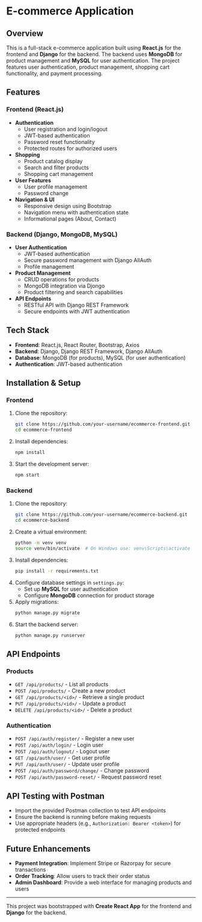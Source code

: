 # E-commerce Application

## Overview
This is a full-stack e-commerce application built using **React.js** for the frontend and **Django** for the backend. The backend uses **MongoDB** for product management and **MySQL** for user authentication. The project features user authentication, product management, shopping cart functionality, and payment processing.

## Features

### Frontend (React.js)
- **Authentication**
  - User registration and login/logout
  - JWT-based authentication
  - Password reset functionality
  - Protected routes for authorized users
- **Shopping**
  - Product catalog display
  - Search and filter products
  - Shopping cart management
- **User Features**
  - User profile management
  - Password change
- **Navigation & UI**
  - Responsive design using Bootstrap
  - Navigation menu with authentication state
  - Informational pages (About, Contact)

### Backend (Django, MongoDB, MySQL)
- **User Authentication**
  - JWT-based authentication
  - Secure password management with Django AllAuth
  - Profile management
- **Product Management**
  - CRUD operations for products
  - MongoDB integration via Djongo
  - Product filtering and search capabilities
- **API Endpoints**
  - RESTful API with Django REST Framework
  - Secure endpoints with JWT authentication

## Tech Stack
- **Frontend**: React.js, React Router, Bootstrap, Axios
- **Backend**: Django, Django REST Framework, Django AllAuth
- **Database**: MongoDB (for products), MySQL (for user authentication)
- **Authentication**: JWT-based authentication

## Installation & Setup

### Frontend
1. Clone the repository:
   ```sh
   git clone https://github.com/your-username/ecommerce-frontend.git
   cd ecommerce-frontend
   ```
2. Install dependencies:
   ```sh
   npm install
   ```
3. Start the development server:
   ```sh
   npm start
   ```

### Backend
1. Clone the repository:
   ```sh
   git clone https://github.com/your-username/ecommerce-backend.git
   cd ecommerce-backend
   ```
2. Create a virtual environment:
   ```sh
   python -m venv venv
   source venv/bin/activate  # On Windows use: venv\Scripts\activate
   ```
3. Install dependencies:
   ```sh
   pip install -r requirements.txt
   ```
4. Configure database settings in `settings.py`:
   - Set up **MySQL** for user authentication
   - Configure **MongoDB** connection for product storage
5. Apply migrations:
   ```sh
   python manage.py migrate
   ```
6. Start the backend server:
   ```sh
   python manage.py runserver
   ```

## API Endpoints

### Products
- `GET /api/products/` - List all products
- `POST /api/products/` - Create a new product
- `GET /api/products/<id>/` - Retrieve a single product
- `PUT /api/products/<id>/` - Update a product
- `DELETE /api/products/<id>/` - Delete a product

### Authentication
- `POST /api/auth/register/` - Register a new user
- `POST /api/auth/login/` - Login user
- `POST /api/auth/logout/` - Logout user
- `GET /api/auth/user/` - Get user profile
- `PUT /api/auth/user/` - Update user profile
- `POST /api/auth/password/change/` - Change password
- `POST /api/auth/password-reset/` - Request password reset

## API Testing with Postman
- Import the provided Postman collection to test API endpoints
- Ensure the backend is running before making requests
- Use appropriate headers (e.g., `Authorization: Bearer <token>`) for protected endpoints

## Future Enhancements
- **Payment Integration**: Implement Stripe or Razorpay for secure transactions
- **Order Tracking**: Allow users to track their order status
- **Admin Dashboard**: Provide a web interface for managing products and users

---

This project was bootstrapped with **Create React App** for the frontend and **Django** for the backend.

